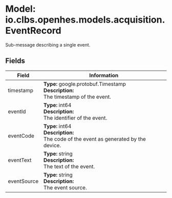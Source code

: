 # Model: io.clbs.openhes.models.acquisition.EventRecord

Sub-message describing a single event.

## Fields

| Field | Information |
| --- | --- |
| timestamp | <b>Type:</b> google.protobuf.Timestamp<br><b>Description:</b><br>The timestamp of the event. |
| eventId | <b>Type:</b> int64<br><b>Description:</b><br>The identifier of the event. |
| eventCode | <b>Type:</b> int64<br><b>Description:</b><br>The code of the event as generated by the device. |
| eventText | <b>Type:</b> string<br><b>Description:</b><br>The text of the event. |
| eventSource | <b>Type:</b> string<br><b>Description:</b><br>The event source. |

